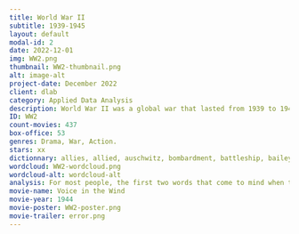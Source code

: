 ```yaml
---
title: World War II
subtitle: 1939-1945
layout: default
modal-id: 2
date: 2022-12-01
img: WW2.png
thumbnail: WW2-thumbnail.png
alt: image-alt
project-date: December 2022
client: dlab
category: Applied Data Analysis
description: World War II was a global war that lasted from 1939 to 1945. It involved the vast majority of the world's nations —including all of the great powers— eventually forming the Allies (led by Great Britain, the United States and the Soviet Union) and the Axis (German, Itay, Japan), two opposing military alliances. WWII was a continuation of WWI’s Treaty of Versailles which imposed harsh penalties on Germany, building strong national humiliation  and creating an ideal atmosphere for Hitler to come to German power. The invasion of Warsaw by Germany was the triggering event of WWII, which urged Britain and France to declare war on Germany. The succession of gruesome combats made it the most widespread war in history, marked by mass deaths of civilians, especially the Holocaust that killed approximately 6 million jews, and the strategic bombing of industrial and population centers, it resulted in around 60 million fatalities. In 1945, Germany surrendered ending the war but the film world has never stopped fighting, nearly 78 years of production of world war movies is ever growing. WWII is still a popular topic today, being the most violent and complex war in history, through movies we all try to understand how it was possible for such atrocious events to even happen. Movies were also an unknown ally during the war, Hollywood’s efforts gave an astonishing boost to the morale and recruitment levels of the American armed forces, through the extensive use of films in propaganda and morale-boosting.
ID: WW2
count-movies: 437
box-office: 53
genres: Drama, War, Action.
stars: xx
dictionnary: allies, allied, auschwitz, bombardment, battleship, bailey bridge, blitzkrieg, churchill, d-day, dunkirk, doolittle, de gaulle, english channel, eisenhower, enigma, flying tigers, free french, nazi, helmet, hiroshima, invasion, luftwaffe, manhattan project, midway, pearl harbor, normandy, nagasaki, panzer, roosevelt, rangers, resistance, truman, red army, stalin, soviets, tank, v-1 rocket, doodlebugs, world war ii, ww2, hitler, air raid, shelter, siren, battle of britain, evacuee, evacuation, gas mask, spitfire, 1939, 1945, 1940, 1941, 1942, 1943, 1944, b-17.
wordcloud: WW2-wordcloud.png
wordcloud-alt: wordcloud-alt
analysis: For most people, the first two words that come to mind when thinking of WWII are probably Hitler and Nazi. These two words are also the most used when describing a WWII movie plot summary as shown in this word cloud plot. Then, the words “German”, “Soviet”,  “resistance”, “war” and “army” appear frequently in the movie plot summaries, and are explicitly associated with WWII. The lexical field of war is highly present in the summaries, such as “attack”, “tank”, “invasion”, “kill”, “escape”, “allied”, “battle”, “soldier”, “help” and “return”. These words all capture the intensity and violence of WWII.
movie-name: Voice in the Wind
movie-year: 1944
movie-poster: WW2-poster.png
movie-trailer: error.png
---
```

